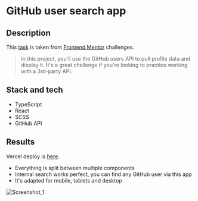 # GitHub user search app

## Description

This [task](https://www.frontendmentor.io/challenges/github-user-search-app-Q09YOgaH6) is taken from [Frontend Mentor](https://www.frontendmentor.io/) challenges.

> In this project, you'll use the GitHub users API to pull profile data and display it. It's a great challenge if you're looking to practice working with a 3rd-party API.

## Stack and tech

  - TypeScript
  - React
  - SCSS
  - GitHub API

## Results

Vercel deploy is [here](https://github-user-finder-ecru.vercel.app/).

  - Everything is split between multiple components
  - Internal search works perfect, you can find any GitHub user via this app
  - It's adapted for mobile, tablets and desktop

![Screenshot_1](https://github.com/M4XPRD/github-user-finder/assets/86636158/6808f8b3-e8f3-4ee9-b56c-87a76a72bf20)
